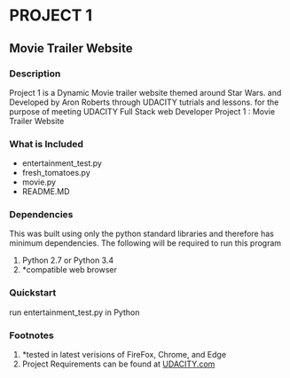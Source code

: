 # **PROJECT 1**
## Movie Trailer Website

### Description

Project 1 is a Dynamic Movie trailer website themed around Star Wars.
and Developed by Aron Roberts through UDACITY tutrials and lessons.
for the purpose of meeting UDACITY Full Stack web Developer Project 1 : Movie Trailer Website

### What is Included

* entertainment_test.py
* fresh_tomatoes.py
* movie.py
* README.MD

### Dependencies

This was built using only the python standard libraries and therefore has minimum dependencies.
The following will be required to run this program

1. Python 2.7 or Python 3.4
2. *compatible web browser

### Quickstart

run entertainment_test.py in Python



### Footnotes

1. *tested in latest verisions of FireFox, Chrome, and Edge
2. Project Requirements can be found at [UDACITY.com](http://www.UDACITY.com/)
